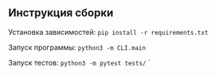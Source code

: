 ## Инструкция сборки

Установка зависимостей: `pip install -r requirements.txt`

Запуск программы: `python3 -m CLI.main`

Запуск тестов: `python3 -m pytest tests/`
`


